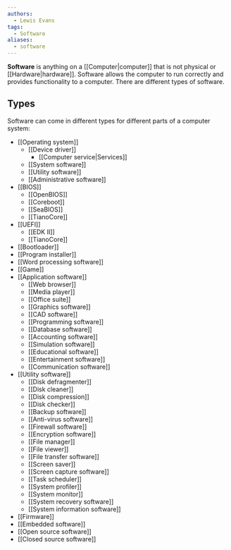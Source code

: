 ```yaml
---
authors: 
  - Lewis Evans
tags:
  - Software
aliases:
  - software
---
```

**Software** is anything on a [[Computer|computer]] that is not physical or [[Hardware|hardware]]. Software allows the computer to run correctly and provides functionality to a computer. There are different types of software.

## Types
Software can come in different types for different parts of a computer system:
- [[Operating system]]
	- [[Device driver]]
		- [[Computer service|Services]]
	- [[System software]]
	- [[Utility software]]
	- [[Administrative software]]
- [[BIOS]]
	- [[OpenBIOS]]
	- [[Coreboot]]
	- [[SeaBIOS]]
	- [[TianoCore]]
- [[UEFI]]
	- [[EDK II]]
	- [[TianoCore]]
- [[Bootloader]]
- [[Program installer]]
- [[Word processing software]]
- [[Game]]
- [[Application software]]
	- [[Web browser]]
	- [[Media player]]
	- [[Office suite]]
	- [[Graphics software]]
	- [[CAD software]]
	- [[Programming software]]
	- [[Database software]]
	- [[Accounting software]]
	- [[Simulation software]]
	- [[Educational software]]
	- [[Entertainment software]]
	- [[Communication software]]
- [[Utility software]]
	- [[Disk defragmenter]]
	- [[Disk cleaner]]
	- [[Disk compression]]
	- [[Disk checker]]
	- [[Backup software]]
	- [[Anti-virus software]]
	- [[Firewall software]]
	- [[Encryption software]]
	- [[File manager]]
	- [[File viewer]]
	- [[File transfer software]]
	- [[Screen saver]]
	- [[Screen capture software]]
	- [[Task scheduler]]
	- [[System profiler]]
	- [[System monitor]]
	- [[System recovery software]]
	- [[System information software]]
- [[Firmware]]
- [[Embedded software]]
- [[Open source software]]
- [[Closed source software]]

